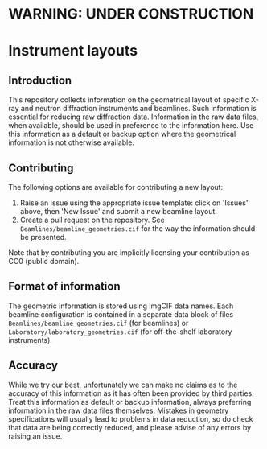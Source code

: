 
# WARNING: UNDER CONSTRUCTION
# Instrument layouts

## Introduction

This repository collects information on the geometrical layout of specific X-ray and neutron diffraction instruments and
beamlines. Such information is essential for reducing raw diffraction data. Information in the raw data files,
when available, should be used in preference to the information here. Use this information as a default or backup option 
where the geometrical information is not otherwise available. 

## Contributing

The following options are available for contributing a new layout:

1. Raise an issue using the appropriate issue template: click on 'Issues' above, then 'New Issue' and submit a new beamline layout.
2. Create a pull request on the repository. See `Beamlines/beamline_geometries.cif` for the way the information should be presented.

Note that by contributing you are implicitly licensing your contribution as CC0 (public domain).
  
## Format of information

The geometric information is stored using imgCIF data names. Each beamline configuration is contained in a separate data block
of files `Beamlines/beamline_geometries.cif` (for beamlines) or `Laboratory/laboratory_geometries.cif` (for off-the-shelf 
laboratory instruments).

## Accuracy

While we try our best, unfortunately we can make no claims as to the accuracy of this information as it has often been provided
by third parties. Treat this information as default or backup information, always preferring information in the raw data files
themselves. Mistakes in geometry specifications will usually lead to problems in data reduction, so do check that data
are being correctly reduced, and please advise of any errors by raising an issue.
